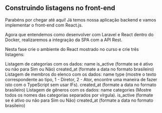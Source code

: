## Construindo listagens no front-end
Parabéns por chegar até aqui! Já temos nossa aplicação backend e vamos implementar o front-end com React.js.

Agora que entendemos como desenvolver com Laravel e React dentro do Docker, realizaremos a integração da SPA com a API Rest.

Nesta fase crie o ambiente do React mostrado no curso e crie três listagens:

Listagem de categorias com os dados:
 name
 is_active (formate se é ativo ou não para Sim ou Não)
created_at (formate a data no formato brasileiro)
Listagem de membros do elenco com os dados:
name
type (mostre o texto correspondente ao tipo, 1 - Diretor, 2 - Ator, encontre uma maneira de fazer isto com o TypeScript sem usar IFs).
created_at (formate a data no formato brasileiro)
Listagem de gêneros com os dados:
name
categories (Mostre todos os nomes das categorias separados por vírgula).
 is_active (formate se é ativo ou não para Sim ou Não)
created_at (formate a data no formato brasileiro)